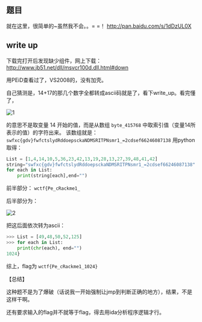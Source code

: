 ## 题目
就在这里，很简单的~虽然我不会。。= =！  http://pan.baidu.com/s/1dDzUL0X

## write up
下载完打开后发现缺少组件，网上下载：http://www.jb51.net/dll/msvcr100d.dll.html#down

用PEiD查看过了，VS2008的，没有加壳。

自己猜测是，14+17的那几个数字全都转成ascii码就是了，看下write_up。看完懂了，

![1]()

的意思不是取变量 14 开始的值，而是从数组 `byte_415768` 中取索引值（变量14所表示的值）的字符出来。
该数组就是：`swfxc{gdv}fwfctslydRddoepsckaNDMSRITPNsmr1_=2cdsef66246087138`
用python取得：

```python
List = [1,4,14,10,5,36,23,42,13,19,28,13,27,39,48,41,42]
string="swfxc{gdv}fwfctslydRddoepsckaNDMSRITPNsmr1_=2cdsef66246087138"
for each in List:
	print(string[each],end="")
```

前半部分：
`wctf{Pe_cRackme1_`

后半部分为：

![2]()

把这后面依次转为ascii：
```python
>>> List = [49,48,50,52,125]
>>> for each in List:
	print(chr(each), end="")
1024}
```

综上，flag为 `wctf{Pe_cRackme1_1024}`

【总结】

这种题不是为了爆破（话说我一开始强制让jmp到判断正确的地方），结果，不是这样干啊。

还有要求输入的flag并不就等于flag，得去用ida分析程序逻辑才行。

